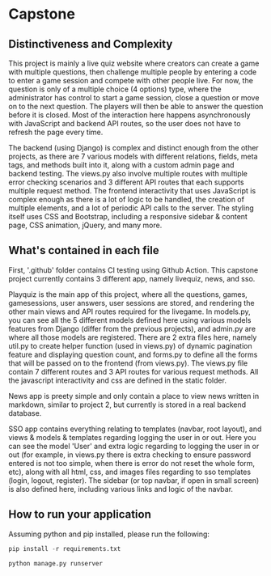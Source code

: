 # Capstone

## Distinctiveness and Complexity

This project is mainly a live quiz website where creators can create a game with multiple questions, then challenge multiple people by entering a code to enter a game session and compete with other people live. For now, the question is only of a multiple choice (4 options) type, where the administrator has control to start a game session, close a question or move on to the next question. The players will then be able to answer the question before it is closed. Most of the interaction here happens asynchronously with JavaScript and backend API routes, so the user does not have to refresh the page every time.

The backend (using Django) is complex and distinct enough from the other projects, as there are 7 various models with different relations, fields, meta tags, and methods built into it, along with a custom admin page and backend testing. The views.py also involve multiple routes with multiple error checking scenarios and 3 different API routes that each supports multiple request method. The frontend interactivity that uses JavaScript is complex enough as there is a lot of logic to be handled, the creation of multiple elements, and a lot of periodic API calls to the server. The styling itself uses CSS and Bootstrap, including a responsive sidebar & content page, CSS animation, jQuery, and many more.

## What's contained in each file

First, '.github' folder contains CI testing using Github Action. This capstone project currently contains 3 different app, namely livequiz, news, and sso.

Playquiz is the main app of this project, where all the questions, games, gamesessions, user answers, user sessions are stored, and rendering the other main views and API routes required for the livegame. In models.py, you can see all the 5 different models defined here using various models features from Django (differ from the previous projects), and admin.py are where all those models are registered. There are 2 extra files here, namely util.py to create helper function (used in views.py) of dynamic pagination feature and displaying question count, and forms.py to define all the forms that will be passed on to the frontend (from views.py). The views.py file contain 7 different routes and 3 API routes for various request methods. All the javascript interactivity and css are defined in the static folder.

News app is preety simple and only contain a place to view news written in markdown, similar to project 2, but currently is stored in a real backend database.

SSO app contains everything relating to templates (navbar, root layout), and views & models & templates regarding logging the user in or out. Here you can see the model 'User' and extra logic regarding to logging the user in or out (for example, in views.py there is extra checking to ensure password entered is not too simple, when there is error do not reset the whole form, etc), along with all html, css, and images files regarding to sso templates (login, logout, register). The sidebar (or top navbar, if open in small screen) is also defined here, including various links and logic of the navbar.

## How to run your application

Assuming python and pip installed, please run the following:

```python
pip install -r requirements.txt
```

```python
python manage.py runserver
```
